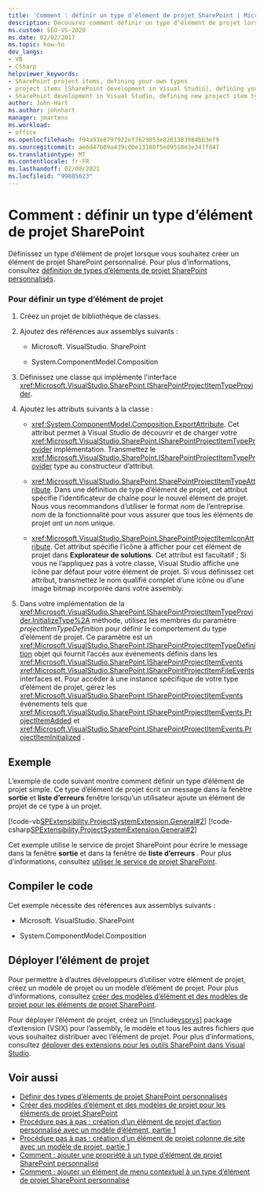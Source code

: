 ```yaml
---
title: 'Comment : définir un type d’élément de projet SharePoint | Microsoft Docs'
description: Découvrez comment définir un type d’élément de projet lorsque vous souhaitez créer un élément de projet SharePoint personnalisé.
ms.custom: SEO-VS-2020
ms.date: 02/02/2017
ms.topic: how-to
dev_langs:
- VB
- CSharp
helpviewer_keywords:
- SharePoint project items, defining your own types
- project items [SharePoint development in Visual Studio], defining your own types
- SharePoint development in Visual Studio, defining new project item types
author: John-Hart
ms.author: johnhart
manager: jmartens
ms.workload:
- office
ms.openlocfilehash: f94a93e8797922ef7629853e8261383984bb3ef9
ms.sourcegitcommit: ae6d47b09a439cd0e13180f5e89510e3e347fd47
ms.translationtype: MT
ms.contentlocale: fr-FR
ms.lasthandoff: 02/08/2021
ms.locfileid: "99885623"
---
```

# <a name="how-to-define-a-sharepoint-project-item-type"></a>Comment : définir un type d’élément de projet SharePoint
  Définissez un type d’élément de projet lorsque vous souhaitez créer un élément de projet SharePoint personnalisé. Pour plus d’informations, consultez [définition de types d’éléments de projet SharePoint personnalisés](../sharepoint/defining-custom-sharepoint-project-item-types.md).

### <a name="to-define-a-project-item-type"></a>Pour définir un type d’élément de projet

1. Créez un projet de bibliothèque de classes.

2. Ajoutez des références aux assemblys suivants :

    - Microsoft. VisualStudio. SharePoint

    - System.ComponentModel.Composition

3. Définissez une classe qui implémente l'interface <xref:Microsoft.VisualStudio.SharePoint.ISharePointProjectItemTypeProvider>.

4. Ajoutez les attributs suivants à la classe :

    - <xref:System.ComponentModel.Composition.ExportAttribute>. Cet attribut permet à Visual Studio de découvrir et de charger votre <xref:Microsoft.VisualStudio.SharePoint.ISharePointProjectItemTypeProvider> implémentation. Transmettez le <xref:Microsoft.VisualStudio.SharePoint.ISharePointProjectItemTypeProvider> type au constructeur d’attribut.

    - <xref:Microsoft.VisualStudio.SharePoint.SharePointProjectItemTypeAttribute>. Dans une définition de type d’élément de projet, cet attribut spécifie l’identificateur de chaîne pour le nouvel élément de projet. Nous vous recommandons d’utiliser le format *nom* de l’entreprise. *nom* de la fonctionnalité pour vous assurer que tous les éléments de projet ont un nom unique.

    - <xref:Microsoft.VisualStudio.SharePoint.SharePointProjectItemIconAttribute>. Cet attribut spécifie l’icône à afficher pour cet élément de projet dans **Explorateur de solutions**. Cet attribut est facultatif ; Si vous ne l’appliquez pas à votre classe, Visual Studio affiche une icône par défaut pour votre élément de projet. Si vous définissez cet attribut, transmettez le nom qualifié complet d’une icône ou d’une image bitmap incorporée dans votre assembly.

5. Dans votre implémentation de la <xref:Microsoft.VisualStudio.SharePoint.ISharePointProjectItemTypeProvider.InitializeType%2A> méthode, utilisez les membres du paramètre *projectItemTypeDefinition* pour définir le comportement du type d’élément de projet. Ce paramètre est un <xref:Microsoft.VisualStudio.SharePoint.ISharePointProjectItemTypeDefinition> objet qui fournit l’accès aux événements définis dans les <xref:Microsoft.VisualStudio.SharePoint.ISharePointProjectItemEvents> <xref:Microsoft.VisualStudio.SharePoint.ISharePointProjectItemFileEvents> interfaces et. Pour accéder à une instance spécifique de votre type d’élément de projet, gérez les <xref:Microsoft.VisualStudio.SharePoint.ISharePointProjectItemEvents> événements tels que <xref:Microsoft.VisualStudio.SharePoint.ISharePointProjectItemEvents.ProjectItemAdded> et <xref:Microsoft.VisualStudio.SharePoint.ISharePointProjectItemEvents.ProjectItemInitialized> .

## <a name="example"></a>Exemple
 L’exemple de code suivant montre comment définir un type d’élément de projet simple. Ce type d’élément de projet écrit un message dans la fenêtre **sortie** et **liste d’erreurs** fenêtre lorsqu’un utilisateur ajoute un élément de projet de ce type à un projet.

 [!code-vb[SPExtensibility.ProjectSystemExtension.General#2](../sharepoint/codesnippet/VisualBasic/projectsystemexamples/extension/projectitemtype.vb#2)]
 [!code-csharp[SPExtensibility.ProjectSystemExtension.General#2](../sharepoint/codesnippet/CSharp/projectsystemexamples/extension/projectitemtype.cs#2)]

 Cet exemple utilise le service de projet SharePoint pour écrire le message dans la fenêtre **sortie** et dans la fenêtre de **liste d’erreurs** . Pour plus d’informations, consultez [utiliser le service de projet SharePoint](../sharepoint/using-the-sharepoint-project-service.md).

## <a name="compile-the-code"></a>Compiler le code
 Cet exemple nécessite des références aux assemblys suivants :

- Microsoft. VisualStudio. SharePoint

- System.ComponentModel.Composition

## <a name="deploy-the-project-item"></a>Déployer l’élément de projet
 Pour permettre à d’autres développeurs d’utiliser votre élément de projet, créez un modèle de projet ou un modèle d’élément de projet. Pour plus d’informations, consultez [créer des modèles d’élément et des modèles de projet pour les éléments de projet SharePoint](../sharepoint/creating-item-templates-and-project-templates-for-sharepoint-project-items.md).

 Pour déployer l’élément de projet, créez un [!include[vsprvs](../sharepoint/includes/vsprvs-md.md)] package d’extension (VSIX) pour l’assembly, le modèle et tous les autres fichiers que vous souhaitez distribuer avec l’élément de projet. Pour plus d’informations, consultez [déployer des extensions pour les outils SharePoint dans Visual Studio](../sharepoint/deploying-extensions-for-the-sharepoint-tools-in-visual-studio.md).

## <a name="see-also"></a>Voir aussi
- [Définir des types d’éléments de projet SharePoint personnalisés](../sharepoint/defining-custom-sharepoint-project-item-types.md)
- [Créer des modèles d’élément et des modèles de projet pour les éléments de projet SharePoint](../sharepoint/creating-item-templates-and-project-templates-for-sharepoint-project-items.md)
- [Procédure pas à pas : création d’un élément de projet d’action personnalisé avec un modèle d’élément, partie 1](../sharepoint/walkthrough-creating-a-custom-action-project-item-with-an-item-template-part-1.md)
- [Procédure pas à pas : création d’un élément de projet colonne de site avec un modèle de projet, partie 1](../sharepoint/walkthrough-creating-a-site-column-project-item-with-a-project-template-part-1.md)
- [Comment : ajouter une propriété à un type d’élément de projet SharePoint personnalisé](../sharepoint/how-to-add-a-property-to-a-custom-sharepoint-project-item-type.md)
- [Comment : ajouter un élément de menu contextuel à un type d’élément de projet SharePoint personnalisé](../sharepoint/how-to-add-a-shortcut-menu-item-to-a-custom-sharepoint-project-item-type.md)
